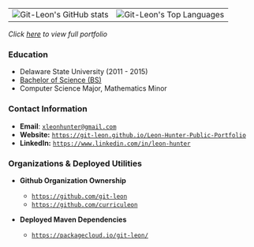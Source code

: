<!-- ![](https://github-readme-stats.vercel.app/api/top-langs/?username=git-leon&hide=roff,tsql,html,css,javascript,c,c%2B%2B,MATLAB,perl&theme=tokyonight)<br> -->
<table>
   <tr>
      <td>
         <img alt="Git-Leon's GitHub stats" src="https://github-readme-stats.vercel.app/api?username=git-leon&show_icons=true&theme=dracula">         
      </td>
      <td>
         <img alt="Git-Leon's Top Languages" src="https://github-readme-stats.vercel.app/api/top-langs/?username=git-leon&layout=compact&theme=dracula&hide=roff,tsql,c">
      </td>
   </tr>
</table>

<link rel="stylesheet" type="text/css" media="all" href="./style.css" />

_Click [here](https://git-leon.github.io/Leon-Hunter-Public-Portfolio) to view full portfolio_


### Education
* Delaware State University (2011 - 2015)
* [Bachelor of Science (BS)](./bachelors-degree.pdf)
* Computer Science Major, Mathematics Minor


### Contact Information
* **Email**: [`xleonhunter@gmail.com`](mailto:xleonhunter@gmail.com)
* **Website:** [`https://git-leon.github.io/Leon-Hunter-Public-Portfolio`](https://git-leon.github.io/Leon-Hunter-Public-Portfolio)
* **LinkedIn:** [`https://www.linkedin.com/in/leon-hunter`](https://www.linkedin.com/in/leon-hunter)

### Organizations & Deployed Utilities
* **Github Organization Ownership**
    * [`https://github.com/git-leon`](https://github.com/git-leon)
    * [`https://github.com/curriculeon`](https://github.com/curriculeon)

* **Deployed Maven Dependencies**
   * [`https://packagecloud.io/git-leon/`](https://packagecloud.io/git-leon/)


<!--
[![leonium](https://github-readme-stats.vercel.app/api/pin/?username=git-leon&theme=dracula&repo=leonium)](https://github.com/git-leon/leonium)
[![opencvl](https://github-readme-stats.vercel.app/api/pin/?username=git-leon&theme=dracula&repo=opencvl)](https://github.com/git-leon/opencvl)
[![jfoot-api](https://github-readme-stats.vercel.app/api/pin/?username=git-leon&theme=dracula&repo=jfoot-api)](https://github.com/git-leon/jfoot-api)
[![project_assembly_generator](https://github-readme-stats.vercel.app/api/pin/?username=git-leon&theme=dracula&repo=project_assembly_generator)](https://github.com/git-leon/project_assembly_generator)
[![spring.alphavantagewrapper](https://github-readme-stats.vercel.app/api/pin/?username=git-leon&theme=dracula&repo=spring.alphavantagewrapper)](https://github.com/git-leon/spring.alphavantagewrapper)
[![bashrc](https://github-readme-stats.vercel.app/api/pin/?username=git-leon&theme=dracula&repo=bashrc)](https://github.com/git-leon/bashrc)
-->
